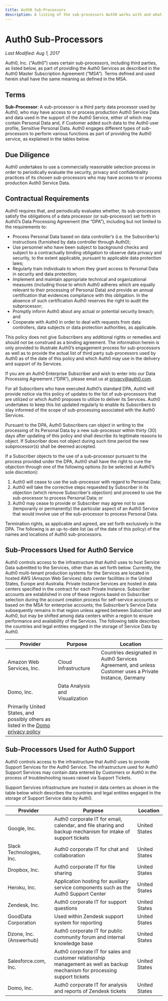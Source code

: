 ```yaml
---
title: Auth0 Sub-Processors
description: A listing of the sub-processors Auth0 works with and what they're used for
---
```

# Auth0 Sub-Processors

*Last Modified: Aug 1, 2017*

Auth0, Inc. (“Auth0”) uses certain sub-processors, including third parties, as listed below, as part of providing the Auth0 Services as described in the Auth0 Master Subscription Agreement (“MSA”). Terms defined and used herein shall have the same meaning as defined in the MSA.

## Terms

**Sub-Processor**: A sub-processor is a third party data processor used by Auth0, who may have access to or process production Auth0 Service Data and data used in the support of the Auth0 Service, either of which may contain Personal Data and, if Customer added such data to the Auth0 user profile, Sensitive Personal Data. Auth0 engages different types of sub-processors to perform various functions as part of providing the Auth0 service, as explained in the tables below. 

## Due Diligence

Auth0 undertakes to use a commercially reasonable selection process in order to periodically evaluate the security, privacy and confidentiality practices of its chosen sub-processors who may have access to or process production Auth0 Service Data.

## Contractual Requirements

Auth0 requires that, and periodically evaluates whether, its sub-processors satisfy the obligations of a data processor (or sub-processor) set forth in Auth0’s Data Processing Agreement (the “DPA”), including but not limited to the requirements to:

* Process Personal Data based on data controller’s (i.e. the Subscriber’s) instructions (furnished by data controller through Auth0);
* Use personnel who have been subject to background checks and subject to a contractually binding obligation to observe data privacy and security, to the extent applicable, pursuant to applicable data protection laws;
* Regularly train individuals to whom they grant access to Personal Data in security and data protection;
* Implement and maintain appropriate technical and organizational measures (including those to which Auth0 adheres which are equally relevant to their processing of Personal Data) and provide an annual certification that evidences compliance with this obligation. In the absence of such certification Auth0 reserves the right to audit the subprocessor;
* Promptly inform Auth0 about any actual or potential security breach; and
* Cooperate with Auth0 in order to deal with requests from data controllers, data subjects or data protection authorities, as applicable.

This policy does not give Subscribers any additional rights or remedies and should not be construed as a binding agreement. The information herein is only provided to illustrate Auth0’s engagement process for sub-processors as well as to provide the actual list of third party sub-processors used by Auth0 as of the date of this policy and which Auth0 may use in the delivery and support of its Services.

If you are an Auth0 Enterprise Subscriber and wish to enter into our Data Processing Agreement (“DPA”), please email us at privacy@auth0.com.

For all Subscribers who have executed Auth0’s standard DPA, Auth0 will provide notice via this policy of updates to the list of sub-processors that are utilized or which Auth0 proposes to utilize to deliver its Services. Auth0 undertakes to keep this list updated regularly to enable its Subscribers to stay informed of the scope of sub-processing associated with the Auth0 Services.

Pursuant to the DPA, Auth0 Subscribers can object in writing to the processing of its Personal Data by a new sub-processor within thirty (30) days after updating of this policy and shall describe its legitimate reasons to object. If Subscriber does not object during such time period the new subprocessor(s) shall be deemed accepted.

If a Subscriber objects to the use of a sub-processor pursuant to the process provided under the DPA, Auth0 shall have the right to cure the objection through one of the following options (to be selected at Auth0’s sole discretion):

1. Auth0 will cease to use the sub-processor with regard to Personal Data;
2. Auth0 will take the corrective steps requested by Subscriber in its objection (which remove Subscriber’s objection) and proceed to use the sub-processor to process Personal Data; or
3. Auth0 may cease to provide or Subscriber may agree not to use (temporarily or permanently) the particular aspect of an Auth0 Service that would involve use of the sub-processor to process Personal Data.

Termination rights, as applicable and agreed, are set forth exclusively in the DPA.
The following is an up-to-date list (as of the date of this policy) of the names and locations of Auth0 sub-processors.

## Sub-Processors Used for Auth0 Service

Auth0 controls access to the infrastructure that Auth0 uses to host Service Data submitted to the Services, other than as set forth below. Currently, the Auth0 multi-tenant production systems for the Services are located in hosted AWS (Amazon Web Services) data center facilities in the United States, Europe and Australia. Private Instance Services are hosted in data centers specified in the contract for each Private Instance. Subscriber accounts are established in one of these regions based on Subscriber selection during the account creation process for self-service accounts or based on the MSA for enterprise accounts; the Subscriber’s Service Data subsequently remains in that region unless agreed between Subscriber and Auth0, but may be shifted among data centers within a region to ensure performance and availability of the Services. The following table describes the countries and legal entities engaged in the storage of Service Data by Auth0.

| Provider | Purpose | Location |
| - | - | - |
| Amazon Web Services, Inc. | Cloud Infrastructure | Countries designated in Auth0 Services Agreement, and unless Customer uses a Private Instance, Germany |
| Domo, Inc. | Data Analysis and Visualization | 
Primarily United States, and possibly others as listed in the [Domo privacy policy](https://www.domo.com/company/privacy-policy) |

## Sub-Processors Used for Auth0 Support

Auth0 controls access to the infrastructure that Auth0 uses to provide Support Services for the Auth0 Service. The infrastructure used for Auth0 Support Services may contain data entered by Customers or Auth0 in the process of troubleshooting issues raised via Support Tickets.

Support Services infrastructure are hosted in data centers as shown in the table below which describes the countries and legal entities engaged in the storage of Support Service data by Auth0.

| Provider | Purpose | Location |
| - | - | - |
| Google, Inc. | Auth0 corporate IT for email, calendar, and file sharing and backup mechanism for intake of support tickets | United States |
| Slack Technologies, Inc. | Auth0 corporate IT for chat and collaboration | United States |
| Dropbox, Inc. | Auth0 corporate IT for file sharing | United States |
| Heroku, Inc. | Application hosting for auxiliary service components such as the Auth0 Support Center | United States |
| Zendesk, Inc. | Auth0 corporate IT for support questions | United States |
| GoodData Corporation | Used within Zendesk support system for reporting | United States |
| Dzone, Inc. (Answerhub) | Auth0 corporate IT for public community forum and internal knowledge base | United States |
| Salesforce.com, Inc. | Auth0 corporate IT for sales and customer relationship management as well as backup mechanism for processing support tickets | United States |
| Domo, Inc. | Auth0 corporate IT for analysis and reports of Zendesk tickets | United States |